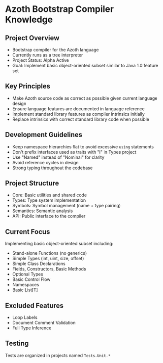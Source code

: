 # Azoth Bootstrap Compiler Knowledge

## Project Overview
- Bootstrap compiler for the Azoth language
- Currently runs as a tree interpreter
- Project Status: Alpha Active
- Goal: Implement basic object-oriented subset similar to Java 1.0 feature set

## Key Principles
- Make Azoth source code as correct as possible given current language design
- Ensure language features are documented in language reference
- Implement standard library features as compiler intrinsics initially
- Replace intrinsics with correct standard library code when possible

## Development Guidelines
- Keep namespace hierarchies flat to avoid excessive `using` statements
- Don't prefix interfaces used as traits with "I" in Types project
- Use "Named" instead of "Nominal" for clarity
- Avoid reference cycles in design
- Strong typing throughout the codebase

## Project Structure
- Core: Basic utilities and shared code
- Types: Type system implementation
- Symbols: Symbol management (name + type pairing)
- Semantics: Semantic analysis
- API: Public interface to the compiler

## Current Focus
Implementing basic object-oriented subset including:
- Stand-alone Functions (no generics)
- Simple Types (int, uint, size, offset)
- Simple Class Declarations
- Fields, Constructors, Basic Methods
- Optional Types
- Basic Control Flow
- Namespaces
- Basic List[T]

## Excluded Features
- Loop Labels
- Document Comment Validation
- Full Type Inference

## Testing
Tests are organized in projects named `Tests.Unit.*`
